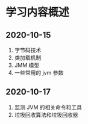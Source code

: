 # 学习内容概述

## 2020-10-15
1. 字节码技术
2. 类加载机制
3. JMM 模型
4. 一些常用的 jvm 参数

## 2020-10-17

1. 监测 JVM 的相关命令和工具
2. 垃圾回收算法和垃圾回收器

